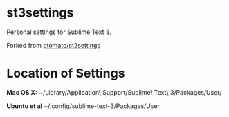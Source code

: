 st3settings
===========

Personal settings for Sublime Text 3.

Forked from [ptomato/st2settings](https://github.com/ptomato/st2settings)

Location of Settings
====================
**Mac OS X:**
~/Library/Application\ Support/Sublime\ Text\ 3/Packages/User/

**Ubuntu et al**
~/.config/sublime-text-3/Packages/User

